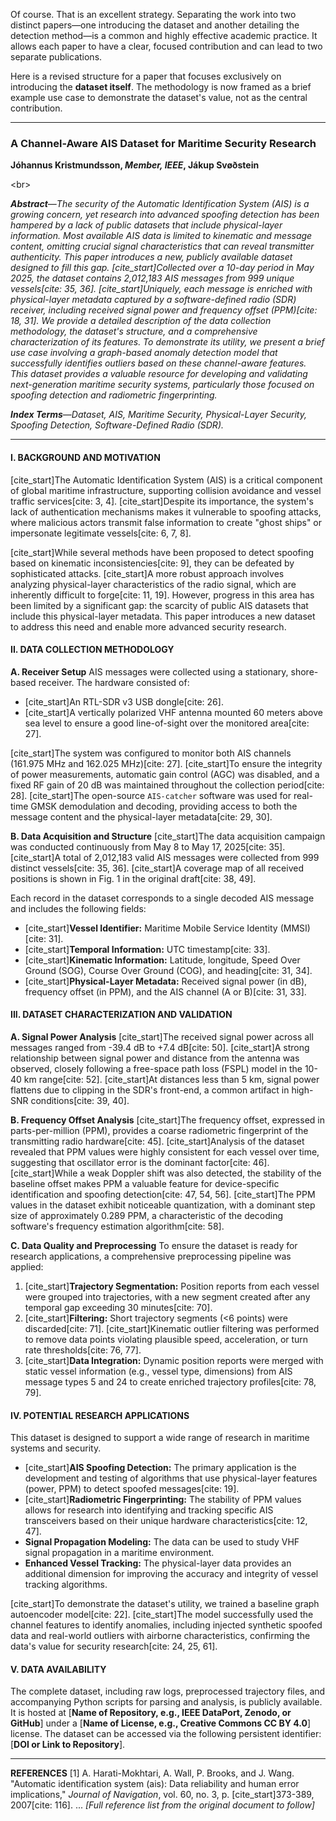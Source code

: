 Of course. That is an excellent strategy. Separating the work into two distinct papers—one introducing the dataset and another detailing the detection method—is a common and highly effective academic practice. It allows each paper to have a clear, focused contribution and can lead to two separate publications.

Here is a revised structure for a paper that focuses exclusively on introducing the **dataset itself**. The methodology is now framed as a brief example use case to demonstrate the dataset's value, not as the central contribution.

-----

### **A Channel-Aware AIS Dataset for Maritime Security Research**

**Jóhannus Kristmundsson, *Member, IEEE*, Jákup Svøðstein**

\<br\>

***Abstract***—*The security of the Automatic Identification System (AIS) is a growing concern, yet research into advanced spoofing detection has been hampered by a lack of public datasets that include physical-layer information. Most available AIS data is limited to kinematic and message content, omitting crucial signal characteristics that can reveal transmitter authenticity. This paper introduces a new, publicly available dataset designed to fill this gap. [cite\_start]Collected over a 10-day period in May 2025, the dataset contains 2,012,183 AIS messages from 999 unique vessels[cite: 35, 36]. [cite\_start]Uniquely, each message is enriched with physical-layer metadata captured by a software-defined radio (SDR) receiver, including received signal power and frequency offset (PPM)[cite: 18, 31]. We provide a detailed description of the data collection methodology, the dataset's structure, and a comprehensive characterization of its features. To demonstrate its utility, we present a brief use case involving a graph-based anomaly detection model that successfully identifies outliers based on these channel-aware features. This dataset provides a valuable resource for developing and validating next-generation maritime security systems, particularly those focused on spoofing detection and radiometric fingerprinting.*

***Index Terms***—*Dataset, AIS, Maritime Security, Physical-Layer Security, Spoofing Detection, Software-Defined Radio (SDR).*

-----

#### **I. BACKGROUND AND MOTIVATION**

[cite\_start]The Automatic Identification System (AIS) is a critical component of global maritime infrastructure, supporting collision avoidance and vessel traffic services[cite: 3, 4]. [cite\_start]Despite its importance, the system's lack of authentication mechanisms makes it vulnerable to spoofing attacks, where malicious actors transmit false information to create "ghost ships" or impersonate legitimate vessels[cite: 6, 7, 8].

[cite\_start]While several methods have been proposed to detect spoofing based on kinematic inconsistencies[cite: 9], they can be defeated by sophisticated attacks. [cite\_start]A more robust approach involves analyzing physical-layer characteristics of the radio signal, which are inherently difficult to forge[cite: 11, 19]. However, progress in this area has been limited by a significant gap: the scarcity of public AIS datasets that include this physical-layer metadata. This paper introduces a new dataset to address this need and enable more advanced security research.

#### **II. DATA COLLECTION METHODOLOGY**

**A. Receiver Setup**
AIS messages were collected using a stationary, shore-based receiver. The hardware consisted of:

  * [cite\_start]An RTL-SDR v3 USB dongle[cite: 26].
  * [cite\_start]A vertically polarized VHF antenna mounted 60 meters above sea level to ensure a good line-of-sight over the monitored area[cite: 27].

[cite\_start]The system was configured to monitor both AIS channels (161.975 MHz and 162.025 MHz)[cite: 27]. [cite\_start]To ensure the integrity of power measurements, automatic gain control (AGC) was disabled, and a fixed RF gain of 20 dB was maintained throughout the collection period[cite: 28]. [cite\_start]The open-source `AIS-catcher` software was used for real-time GMSK demodulation and decoding, providing access to both the message content and the physical-layer metadata[cite: 29, 30].

**B. Data Acquisition and Structure**
[cite\_start]The data acquisition campaign was conducted continuously from May 8 to May 17, 2025[cite: 35]. [cite\_start]A total of 2,012,183 valid AIS messages were collected from 999 distinct vessels[cite: 35, 36]. [cite\_start]A coverage map of all received positions is shown in Fig. 1 in the original draft[cite: 38, 49].

Each record in the dataset corresponds to a single decoded AIS message and includes the following fields:

  * [cite\_start]**Vessel Identifier:** Maritime Mobile Service Identity (MMSI)[cite: 31].
  * [cite\_start]**Temporal Information:** UTC timestamp[cite: 33].
  * [cite\_start]**Kinematic Information:** Latitude, longitude, Speed Over Ground (SOG), Course Over Ground (COG), and heading[cite: 31, 34].
  * [cite\_start]**Physical-Layer Metadata:** Received signal power (in dB), frequency offset (in PPM), and the AIS channel (A or B)[cite: 31, 33].

#### **III. DATASET CHARACTERIZATION AND VALIDATION**

**A. Signal Power Analysis**
[cite\_start]The received signal power across all messages ranged from -39.4 dB to +7.4 dB[cite: 50]. [cite\_start]A strong relationship between signal power and distance from the antenna was observed, closely following a free-space path loss (FSPL) model in the 10-40 km range[cite: 52]. [cite\_start]At distances less than 5 km, signal power flattens due to clipping in the SDR's front-end, a common artifact in high-SNR conditions[cite: 39, 40].

**B. Frequency Offset Analysis**
[cite\_start]The frequency offset, expressed in parts-per-million (PPM), provides a coarse radiometric fingerprint of the transmitting radio hardware[cite: 45]. [cite\_start]Analysis of the dataset revealed that PPM values were highly consistent for each vessel over time, suggesting that oscillator error is the dominant factor[cite: 46]. [cite\_start]While a weak Doppler shift was also detected, the stability of the baseline offset makes PPM a valuable feature for device-specific identification and spoofing detection[cite: 47, 54, 56]. [cite\_start]The PPM values in the dataset exhibit noticeable quantization, with a dominant step size of approximately 0.289 PPM, a characteristic of the decoding software's frequency estimation algorithm[cite: 58].

**C. Data Quality and Preprocessing**
To ensure the dataset is ready for research applications, a comprehensive preprocessing pipeline was applied:

1.  [cite\_start]**Trajectory Segmentation:** Position reports from each vessel were grouped into trajectories, with a new segment created after any temporal gap exceeding 30 minutes[cite: 70].
2.  [cite\_start]**Filtering:** Short trajectory segments (\<6 points) were discarded[cite: 71]. [cite\_start]Kinematic outlier filtering was performed to remove data points violating plausible speed, acceleration, or turn rate thresholds[cite: 76, 77].
3.  [cite\_start]**Data Integration:** Dynamic position reports were merged with static vessel information (e.g., vessel type, dimensions) from AIS message types 5 and 24 to create enriched trajectory profiles[cite: 78, 79].

#### **IV. POTENTIAL RESEARCH APPLICATIONS**

This dataset is designed to support a wide range of research in maritime systems and security.

  * [cite\_start]**AIS Spoofing Detection:** The primary application is the development and testing of algorithms that use physical-layer features (power, PPM) to detect spoofed messages[cite: 19].
  * [cite\_start]**Radiometric Fingerprinting:** The stability of PPM values allows for research into identifying and tracking specific AIS transceivers based on their unique hardware characteristics[cite: 12, 47].
  * **Signal Propagation Modeling:** The data can be used to study VHF signal propagation in a maritime environment.
  * **Enhanced Vessel Tracking:** The physical-layer data provides an additional dimension for improving the accuracy and integrity of vessel tracking algorithms.

[cite\_start]To demonstrate the dataset's utility, we trained a baseline graph autoencoder model[cite: 22]. [cite\_start]The model successfully used the channel features to identify anomalies, including injected synthetic spoofed data and real-world outliers with airborne characteristics, confirming the data's value for security research[cite: 24, 25, 61].

#### **V. DATA AVAILABILITY**

The complete dataset, including raw logs, preprocessed trajectory files, and accompanying Python scripts for parsing and analysis, is publicly available. It is hosted at [**Name of Repository, e.g., IEEE DataPort, Zenodo, or GitHub**] under a [**Name of License, e.g., Creative Commons CC BY 4.0**] license. The dataset can be accessed via the following persistent identifier: [**DOI or Link to Repository**].

-----

**REFERENCES**
[1] A. Harati-Mokhtari, A. Wall, P. Brooks, and J. Wang. "Automatic identification system (ais): Data reliability and human error implications," *Journal of Navigation*, vol. 60, no. 3, p. [cite\_start]373-389, 2007[cite: 116].
...
*[Full reference list from the original document to follow]*
